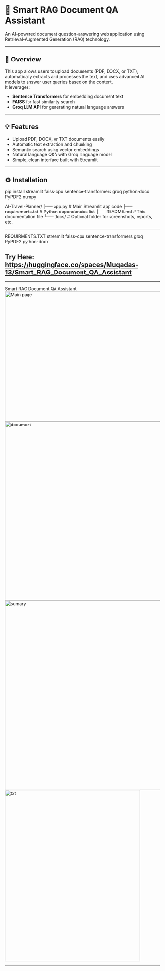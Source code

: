 # 🧠 Smart RAG Document QA Assistant

An AI-powered document question-answering web application using Retrieval-Augmented Generation (RAG) technology.

---

## 🚀 Overview

This app allows users to upload documents (PDF, DOCX, or TXT), automatically extracts and processes the text, and uses advanced AI models to answer user queries based on the content.  
It leverages:

- **Sentence Transformers** for embedding document text  
- **FAISS** for fast similarity search  
- **Groq LLM API** for generating natural language answers  

---

## 💡 Features

- Upload PDF, DOCX, or TXT documents easily  
- Automatic text extraction and chunking  
- Semantic search using vector embeddings  
- Natural language Q&A with Groq language model  
- Simple, clean interface built with Streamlit  

---

## ⚙️ Installation

pip install streamlit faiss-cpu sentence-transformers groq python-docx PyPDF2 numpy

AI-Travel-Planner/
├── app.py                      # Main Streamlit app code
├── requirements.txt            # Python dependencies list
├── README.md                   # This documentation file
└── docs/                       # Optional folder for screenshots, reports, etc.


---

REQUIRMENTS.TXT
streamlit
faiss-cpu
sentence-transformers
groq
PyPDF2
python-docx


Try Here:  https://huggingface.co/spaces/Muqadas-13/Smart_RAG_Document_QA_Assistant
---
---
Smart RAG Document QA Assistant
<img width="917" height="423" alt="Main page" src="https://github.com/user-attachments/assets/deb5ba5d-82f4-498d-9d2f-ac87a50e3fb5" />
<img width="884" height="582" alt="document" src="https://github.com/user-attachments/assets/084010d3-ab2e-4aa3-b3e5-6c4f1edaeb21" />
<img width="717" height="618" alt="sumary" src="https://github.com/user-attachments/assets/904173a7-39bf-4188-b3c4-c89f41c51606" />
<img width="440" height="556" alt="txt" src="https://github.com/user-attachments/assets/bb3e66d7-1c25-4ac8-a8d0-02107aeee951" />

---





